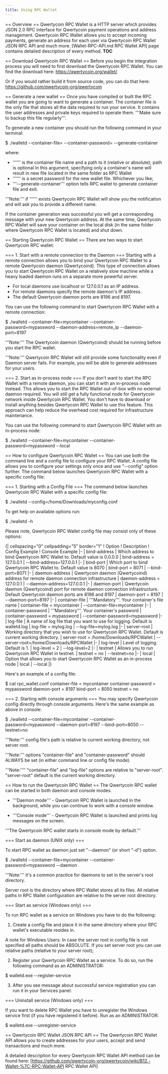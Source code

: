 ```yaml
---
title: Using RPC Wallet
---
```


== Overview ==
Qwertycoin RPC Wallet is a HTTP server which provides JSON 2.0 RPC interface for Qwertycoin payment operations and address management. Qwertycoin RPC Wallet allows you to accept incoming payments, generate an address for each user via Qwertycoin RPC Wallet JSON RPC API and much more. [Wallet-RPC-API.md RPC Wallet API] page contains detailed description of every method.
__TOC__

== Download Qwertycoin RPC Wallet ==
Before you begin the integration process you will need to first download the Qwertycoin RPC Wallet. You can find the download here: https://qwertycoin.org/wallet/

Or if you would rather build it from source code, you can do that here: https://github.com/qwertycoin-org/qwertycoin


== Generate a new wallet ==
Once you have compiled or built the RPC wallet you are going to want to generate a container. The container file is the only file that stores all the data required to run your service. It contains the user addresses and private keys required to operate them. '''Make sure to backup this file regularly'''.

To generate a new container you should run the following command in your terminal:

 $ ./walletd --container-file=<mycontainer> --container-password=<mypassword> --generate-container

where:
* '''<mycontainer>''' is the container file name and a path to it (relative or absolute); path is optional in this argument, specifying only a container's name will result in new file located in the same folder as RPC Wallet
* '''<mypass>''' is a secret password for the new wallet file. Whichever you like;
* '''--generate-container''' option tells RPC wallet to generate container file and exit.

'''Note:''' if '''<mycontainer>''' exists Qwertycoin RPC Wallet will show you the notification and will ask you to provide a different name.

If the container generation was successful you will get a corresponding message with your new Qwertycoin address. At the same time, Qwertycoin RPC Wallet will save your container on the local disk (in the same folder where Qwertycoin RPC Wallet is located) and shut down.


== Starting Qwertycoin RPC Wallet ==
There are two ways to start Qwertycoin RPC wallet:

=== 1. Start with a remote connection to the Daemon ===
Starting with a remote connection allows you to bind your Qwertycoin RPC Wallet to a remote Qwertycoin daemon (Qwertycoind). This type of connection allows you to start Qwertycoin RPC Wallet on a relatively slow machine while a heavy loaded daemon runs on a separate more powerful server.

* For local daemons use localhost or 127.0.0.1 as an IP address.
* For remote daemons specify the remote daemon's IP address.
* The default Qwertycoin daemon ports are 8196 and 8197.

You can use the following command to start Qwertycoin RPC Wallet with a remote connection:

 $ ./walletd --container-file=mycontainer --container-password=mypassword --daemon-address=remote_ip --daemon-port=8197

'''Note:''' The Qwertycoin daemon (Qwertycoind) should be running before you start the RPC wallet.

'''Note:''' Qwertycoin RPC Wallet will still provide some functionality even if Daemon server fails. For example, you will be able to generate addresses for your users.


=== 2. Start as in-process node ===
If you don't want to start the RPC Wallet with a remote daemon, you can start it with an in-process node instead. This allows you to start the RPC Wallet out-of-box with no external daemon required. You will still get a fully functional node for Qwertycoin network inside Qwertycoin RPC Wallet. You don't have to download or install anything besides Qwertycoin RPC Wallet to use this feature. This approach can help reduce the overhead cost required for infrastructure maintenance.

You can use the following command to start Qwertycoin RPC Wallet with an in-process node:

 $ ./walletd --container-file=mycontainer --container-password=mypassword --local


== How to configure Qwertycoin RPC Wallet ==
You can use both the command line and a config file to configure your RPC Wallet. A config file allows you to configure your settings only once and use "--config" option further. The command below launches Qwertycoin RPC Wallet with a specific config file:

=== 1. Starting with a Config File ===
The command below launches Qwertycoin RPC Wallet with a specific config file:

  $ ./walletd --config=/home/Downloads/myconfig.conf

To get help on available options run:

  $ ./walletd -h

Please note, Qwertycoin RPC Wallet config file may consist only of these options:

{| cellspacing="0" cellpadding="5" border="1"
! Option
! Description
! Config Example
! Console Example
|-
| bind-address
| Which address to bind Qwertycoin RPC Wallet to. Default value is 0.0.0.0
| bind-address = 127.0.0.1
| --bind-address=127.0.0.1
|-
| bind-port
| Which port to bind Qwertycoin RPC Wallet to. Default value is 8070
| bind-port = 8071
| --bind-port=8071
|-
| daemon-address
| Qwertycoin daemon (Qwertycoind) address for remote daemon connection infrastructure
| daemon-address = 127.0.0.1
| --daemon-address=127.0.0.1
|-
| daemon-port
| Qwertycoin daemon (Qwertycoind) port for remote daemon connection infrastructure. Default Qwertycoin daemon ports are 8196 and 8197
| daemon-port = 8197
| --daemon-port=8197
|-
| container-file
| '''Mandatory'''. Your container's file name
| container-file = mycontainer
| --container-file=mycontainer
|-
| container-password
| '''Mandatory'''. Your container's password
| container-password = mypassword
| --container-password=mypassword
|-
| log-file
| A name of log file that you want to use for logging. Default is walletd.log
| log-file = mylog.log
| --log-file=mylog.log
|-
| server-root
| Working directory that you wish to use for Qwertycoin RPC Wallet. Default is current working directory.
| server-root = /home/Downloads/RPCWallet
| --server-root=/home/Downloads/RPCWallet
|-
| log-level
| Level of logging. Default is 1.
| log-level = 2
| --log-level=2
|-
| testnet
| Allows you to run Qwertycoin RPC Wallet in testnet.
| testnet = no
| --testnet=no
|-
| local
| Option that allows you to start Qwertycoin RPC Wallet as an in-process node
| local
| --local
|}


Here's an example of a config file:

  $ cat rpc_wallet.conf
  container-file = mycontainer
  container-password = mypassword
  daemon-port = 8197
  bind-port = 8050
  testnet = no


=== 2. Starting with console arguments ===
You may specify Qwertycoin config directly through console arguments. Here's the same example as above in console:

 $ ./walletd --container-file=mycontainer --container-password=mypassword --daemon-port=8197 --bind-port=8050 --testnet=no

'''Note:''' config file's path is relative to current working directory, not server root.

'''Note:''' options "container-file" and "container-password" should ALWAYS be set (in either command line or config file mode).

'''Note:'''' "container-file" and "log-file" options are relative to "server-root". "server-root" default is the current working directory.

== How to run the Qwertycoin RPC Wallet ==
The Qwertycoin RPC wallet can be started in both daemon and console modes.

* '''Daemon mode''' - Qwertycoin RPC Wallet is launched in the background, while you can continue to work with a console window.

* '''Console mode''' - Qwertycoin RPC Wallet is launched and prints log messages on the screen.

'''The Qwertycoin RPC wallet starts in console mode by default.'''

=== Start as daemon (UNIX only) ===

To start RPC wallet as daemon just set "--daemon" (or short "-d") option.

 $ ./walletd --container-file=mycontainer --container-password=mypassword --daemon

'''Note:''' it's a common practice for daemons to set in the server's root directory.

Server root is the directory where RPC Wallet stores all its files. All relative paths in RPC Wallet configuration are relative to the server root directory.

=== Start as service (Windows only) ===

To run RPC wallet as a service on Windows you have to do the following:

1. Create a config file and place it in the same directory where your RPC wallet's executable resides in.

A note for Windows Users: In case the server root in config file is not specified all paths should be ABSOLUTE. If you set server root you can use relative paths (relative to your server root);

2. Register your Qwertycoin RPC Wallet as a service. To do so, run the following command as an ADMINISTRATOR:

 $ walletd.exe --register-service

3. After you see message about successful service registration you can run it in your Services panel.

=== Uninstall service (Windows only) ===

If you want to delete RPC Wallet you have to unregister the Windows service first (if you have registered it before). Run as an ADMINISTRATOR:

 $ walletd.exe --unregister-service

== Qwertycoin RPC Wallet JSON RPC API ==
The Qwertycoin RPC Wallet API allows you to create addresses for your users, accept and send transactions and much more.

A detailed description for every Qwertycoin RPC Wallet API method can be found here: [https://github.com/qwertycoin-org/qwertycoin/wiki/B12.-Wallet-%7C-RPC-Wallet-API RPC Wallet API]
